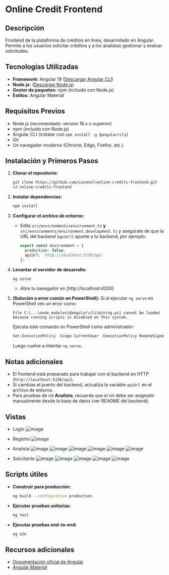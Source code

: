 # Online Credit Frontend

## Descripción
Frontend de la plataforma de créditos en línea, desarrollado en Angular. Permite a los usuarios solicitar créditos y a los analistas gestionar y evaluar solicitudes.

## Tecnologías Utilizadas
- **Framework:** Angular 19 ([Descargar Angular CLI](https://angular.dev/tools/cli))
- **Node.js:** ([Descargar Node.js](https://nodejs.org/))
- **Gestor de paquetes:** npm (incluido con Node.js)
- **Estilos:** Angular Material

## Requisitos Previos
- Node.js (recomendado: versión 18.x o superior)
- npm (incluido con Node.js)
- Angular CLI (instalar con `npm install -g @angular/cli`)
- Git
- Un navegador moderno (Chrome, Edge, Firefox, etc.)

## Instalación y Primeros Pasos

1. **Clonar el repositorio:**
   ```bash
   git clone https://github.com/Lozano7/online-credits-frontend.git
   cd online-credits-frontend
   ```

2. **Instalar dependencias:**
   ```bash
   npm install
   ```

3. **Configurar el archivo de entorno:**
   - Edita `src/environments/environment.ts` **y** `src/environments/environment.development.ts` y asegúrate de que la URL del backend (`apiUrl`) apunte a tu backend, por ejemplo:
     ```typescript
     export const environment = {
       production: false,
       apiUrl: 'http://localhost:5150/api'
     };
     ```

4. **Levantar el servidor de desarrollo:**
   ```bash
   ng serve
   ```
   - Abre tu navegador en [http://localhost:4200]

5. **(Solución a error común en PowerShell):**
   Si al ejecutar `ng serve` en PowerShell ves un error como:
   ```
   File C:\...\node_modules\@angular\cli\bin\ng.ps1 cannot be loaded because running scripts is disabled on this system.
   ```
   Ejecuta este comando en PowerShell como administrador:
   ```powershell
   Set-ExecutionPolicy -Scope CurrentUser -ExecutionPolicy RemoteSigned
   ```
   Luego vuelve a intentar `ng serve`.

## Notas adicionales

- El frontend está preparado para trabajar con el backend en HTTP (`http://localhost:5150/api`).
- Si cambias el puerto del backend, actualiza la variable `apiUrl` en el archivo de entorno.
- Para pruebas de rol **Analista**, recuerda que el rol debe ser asignado manualmente desde la base de datos (ver README del backend).

## Vistas

- Login
![image](https://github.com/user-attachments/assets/b14c489d-4003-4275-a464-7d0b53d982cf)

- Registro
![image](https://github.com/user-attachments/assets/7169ee42-a5a4-4b15-9dd6-fbdca495fdfd)

- Analista
![image](https://github.com/user-attachments/assets/583ec0f1-60a1-46df-acb8-9e0122c0a64b)
![image](https://github.com/user-attachments/assets/35790c7e-c7d2-427d-946d-b780a1c2c1b9)
![image](https://github.com/user-attachments/assets/a161fdf8-6d10-4ba5-a24a-4cc1ea5c53aa)
![image](https://github.com/user-attachments/assets/742734ed-feea-43a8-bfdb-478ee01e8c56)
![image](https://github.com/user-attachments/assets/b58460db-7f30-4d29-a628-90e33ee95f8f)
![image](https://github.com/user-attachments/assets/d0dabb44-e56c-4aaa-a9f9-f71825775f42)

- Solicitante
![image](https://github.com/user-attachments/assets/0d90a66e-d81e-4bd2-8391-9ed9410c08ab)
![image](https://github.com/user-attachments/assets/bab01d8c-4171-44c8-bbda-9bfc16dfc813)
![image](https://github.com/user-attachments/assets/71a05049-f824-45cc-8268-fc8afa754620)
![image](https://github.com/user-attachments/assets/a2f3bb3a-306e-456d-8237-1071e66ae4a4)
![image](https://github.com/user-attachments/assets/e840165b-b1ee-43d0-aef0-d857dd9fd700)


## Scripts útiles

- **Construir para producción:**
  ```bash
  ng build --configuration production
  ```

- **Ejecutar pruebas unitarias:**
  ```bash
  ng test
  ```

- **Ejecutar pruebas end-to-end:**
  ```bash
  ng e2e
  ```

## Recursos adicionales

- [Documentación oficial de Angular](https://angular.dev/docs)
- [Angular Material](https://material.angular.io/)


